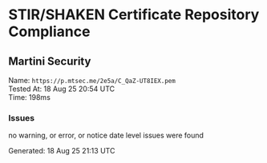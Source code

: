 # STIR/SHAKEN Certificate Repository Compliance

## Martini Security

Name: `https://p.mtsec.me/2e5a/C_QaZ-UT8IEX.pem`\
Tested At: 18 Aug 25 20:54 UTC\
Time: 198ms

### Issues

no warning, or error, or notice date level issues were found

Generated: 18 Aug 25 21:13 UTC